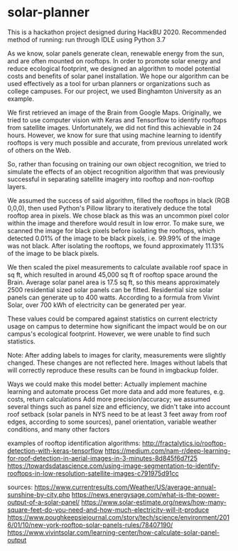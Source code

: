 # solar-planner

This is a hackathon project designed during HackBU 2020.
Recommended method of running: run through IDLE using Python 3.7

As we know, solar panels generate clean, renewable energy from the sun, and are often mounted on rooftops.
In order to promote solar energy and reduce ecological footprint, we designed an algorithm to model potential costs and benefits of solar panel installation.
We hope our algorithm can be used effectively as a tool for urban planners or organizations such as college campuses.
For our project, we used Binghamton University as an example.

We first retrieved an image of the Brain from Google Maps.
Originally, we tried to use computer vision with Keras and Tensorflow to identify rooftops from satellite images.
Unfortunately, we did not find this achievable in 24 hours.
However, we know for sure that using machine learning to identify rooftops is very much possible and accurate, from previous unrelated work of others on the Web.

So, rather than focusing on training our own object recognition, we tried to simulate the effects of an object recognition algorithm that was previously successful in separating satellite imagery into rooftop and non-rooftop layers.

We assumed the success of said algorithm, filled the rooftops in black (RGB 0,0,0), then used Python's Pillow library to iteratively deduce the total rooftop area in pixels.
We chose black as this was an uncommon pixel color within the image and therefore would result in low error. 
To make sure, we scanned the image for black pixels before isolating the rooftops, which detected 0.01% of the image to be black pixels, i.e. 99.99% of the image was not black.
After isolating the rooftops, we found approximately 11.13% of the image to be black pixels.

We then scaled the pixel measurements to calculate available roof space in sq ft, which resulted in around 45,000 sq ft of rooftop space around the Brain.
Average solar panel area is 17.5 sq ft, so this means approximately 2500 residential sized solar panels can be fitted.
Residential size solar panels can generate up to 400 watts. According to a formula from Vivint Solar, over 700 kWh of electricity can be generated per year.

These values could be compared against statistics on current electricty usage on campus to determine how significant the impact would be on our campus's ecological footprint.
However, we were unable to find such statistics.

Note: After adding labels to images for clarity, measurements were slightly changed. These changes are not reflected here. Images without labels that will correctly reproduce these results can be found in imgbackup folder.

Ways we could make this model better:
Actually implement machine learning and automate process
Get more data and add more features, e.g. costs, return calculations
Add more precision/accuracy; we assumed several things such as panel size and efficiency,
we didn't take into account roof setback (solar panels in NYS need to be at least 3 feet away from roof edges, according to some sources), panel orientation,
variable weather conditions, and many other factors


examples of rooftop identification algorithms:
http://fractalytics.io/rooftop-detection-with-keras-tensorflow
https://medium.com/nam-r/deep-learning-for-roof-detection-in-aerial-images-in-3-minutes-8d845f6d7f25
https://towardsdatascience.com/using-image-segmentation-to-identify-rooftops-in-low-resolution-satellite-images-c791975d91cc

sources:
https://www.currentresults.com/Weather/US/average-annual-sunshine-by-city.php
https://news.energysage.com/what-is-the-power-output-of-a-solar-panel/
https://www.solar-estimate.org/news/how-many-square-feet-do-you-need-and-how-much-electricity-will-it-produce
https://www.poughkeepsiejournal.com/story/tech/science/environment/2016/01/10/new-york-rooftop-solar-panels-rules/78407190/
https://www.vivintsolar.com/learning-center/how-calculate-solar-panel-output

